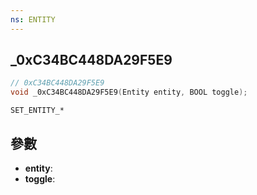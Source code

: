 ```yaml
---
ns: ENTITY
---
```

## _0xC34BC448DA29F5E9

```c
// 0xC34BC448DA29F5E9
void _0xC34BC448DA29F5E9(Entity entity, BOOL toggle);
```

```
SET_ENTITY_*
```

## 參數
* **entity**: 
* **toggle**: 


